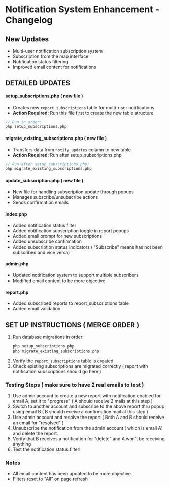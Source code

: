 # Notification System Enhancement - Changelog

## New Updates
- Multi-user notification subscription system
- Subscription from the map interface
- Notification status filtering
- Improved email content for notifications

## DETAILED UPDATES

#### setup_subscriptions.php ( new file )
- Creates new `report_subscriptions` table for multi-user notifications
- **Action Required**: Run this file first to create the new table structure
```php
// Run in order:
php setup_subscriptions.php
```
#### migrate_existing_subscriptions.php ( new file )
- Transfers data from `notify_updates` column to new table
- **Action Required**: Run after setup_subscriptions.php
```php
// Run after setup_subscriptions.php:
php migrate_existing_subscriptions.php
```
#### update_subscription.php ( new file )
- New file for handling subscription update through popups 
- Manages subscribe/unsubscribe actions
- Sends confirmation emails

#### index.php
- Added notification status filter 
- Added notification subscription toggle in report popups
- Added email prompt for new subscriptions
- Added unsubscribe confirmation
- Added subscription status indicators ( "Subscribe" means has not been subscribed and vice versa)

#### admin.php
- Updated notification system to support multiple subscribers
- Modified email content to be more objective

#### report.php
- Added subscribed reports to report_subscriptions table
- Added email validation


## SET UP INSTRUCTIONS ( MERGE ORDER )

1. Run database migrations in order:
   ```bash
   php setup_subscriptions.php
   php migrate_existing_subscriptions.php
   ```
2. Verify the `report_subscriptions` table is created
3. Check existing subscriptions are migrated correctly ( report with notification subscriptions should go here )

### Testing Steps ( make sure to have 2 real emails to test )
1. Use admin account to create a new report with notification enabled for email A, set it to "progress" ( A should receive 2 mails at this step )
2. Switch to another account and subscribe to the above report thru popup using email B ( B should receive a confirmation mail at this step ) 
3. Use admin account and resolve the report ( Both A and B should receive an email for "resolved" )
4. Unsubscribe the notification from the admin account ( which is email A) and delete the report. 
5. Verify that B receives a notification for "delete" and A won't be receiving anything 
6. Test the notification status filter!

### Notes
- All email content has been updated to be more objective
- Filters reset to "All" on page refresh 